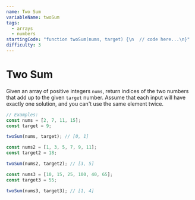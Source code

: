 ```yaml
---
name: Two Sum
variableName: twoSum
tags:
  - arrays
  - numbers
startingCode: "function twoSum(nums, target) {\n  // code here...\n}"
difficulty: 3
---
```


# Two Sum

Given an array of positive integers `nums`, return indices of the two numbers that add up to the given `target` number. Assume that each input will have exactly one solution, and you can't use the same element twice.

```javascript
// Examples:
const nums = [2, 7, 11, 15];
const target = 9;

twoSum(nums, target); // [0, 1]

const nums2 = [1, 3, 5, 7, 9, 11];
const target2 = 18;

twoSum(nums2, target2); // [3, 5]

const nums3 = [10, 15, 25, 100, 40, 65];
const target3 = 55;

twoSum(nums3, target3); // [1, 4]
```

